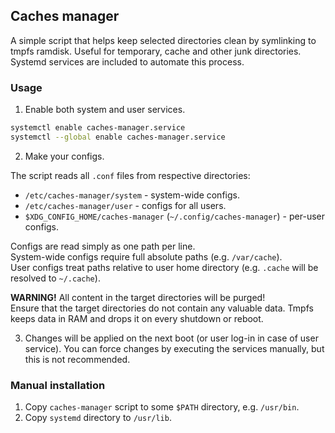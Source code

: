 ## Caches manager

A simple script that helps keep selected directories clean by symlinking to tmpfs ramdisk. Useful for temporary, cache and other junk directories.  
Systemd services are included to automate this process.  

### Usage

1. Enable both system and user services.

```sh
systemctl enable caches-manager.service
systemctl --global enable caches-manager.service
```

2. Make your configs.

The script reads all `.conf` files from respective directories:  
- `/etc/caches-manager/system` - system-wide configs.
- `/etc/caches-manager/user` - configs for all users.
- `$XDG_CONFIG_HOME/caches-manager` (`~/.config/caches-manager`) - per-user configs.

Configs are read simply as one path per line.  
System-wide configs require full absolute paths (e.g. `/var/cache`).  
User configs treat paths relative to user home directory (e.g. `.cache` will be resolved to `~/.cache`).  

**WARNING!** All content in the target directories will be purged!  
Ensure that the target directories do not contain any valuable data. Tmpfs keeps data in RAM and drops it on every shutdown or reboot.  

3. Changes will be applied on the next boot (or user log-in in case of user service). You can force changes by executing the services manually, but this is not recommended.

### Manual installation

1. Copy `caches-manager` script to some `$PATH` directory, e.g. `/usr/bin`.
2. Copy `systemd` directory to `/usr/lib`.
